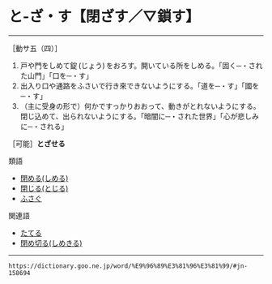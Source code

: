 # と‐ざ・す【閉ざす／▽鎖す】
---------------------

［動サ五（四）］

1. 戸や門をしめて錠 (じょう) をおろす。開いている所をしめる。「固く─・された山門」「口を─・す」
2. 出入り口や通路をふさいで行き來できないようにする。「道を─・す」「國を─・す」
3. （主に受身の形で）何かですっかりおおって、動きがとれないようにする。閉じ込めて、出られないようにする。「暗闇に─・された世界」「心が悲しみに─・される」
    
［可能］**とざせる**

類語

-   [閉める(しめる)](締める／閉める（しめる）)
-   [閉じる(とじる)](閉じる（とじる）)
-   [ふさぐ](https://dictionary.goo.ne.jp/word/%E5%A1%9E%E3%81%90_%28%E3%81%B5%E3%81%95%E3%81%90%29/#jn-192236)

関連語

-   [たてる](https://dictionary.goo.ne.jp/word/%E7%AB%8B%E3%81%A6%E3%82%8B/#jn-137747)
-   [閉め切る(しめきる)](https://dictionary.goo.ne.jp/word/%E7%B7%A0%E5%88%87%E3%82%8B/#jn-101006)
---
`https://dictionary.goo.ne.jp/word/%E9%96%89%E3%81%96%E3%81%99/#jn-158694`